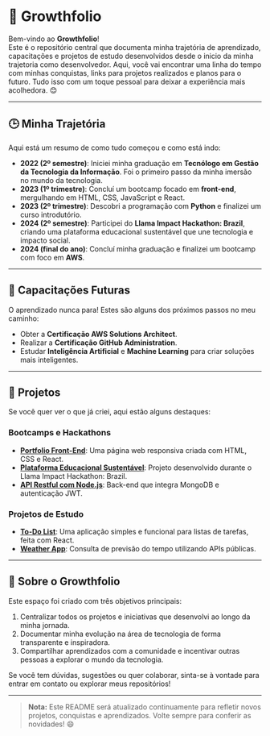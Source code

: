 
# 🌱 Growthfolio
Bem-vindo ao **Growthfolio**!  
Este é o repositório central que documenta minha trajetória de aprendizado, capacitações e projetos de estudo desenvolvidos desde o inicio da minha trajetoria como desenvolvedor. Aqui, você vai encontrar uma linha do tempo com minhas conquistas, links para projetos realizados e planos para o futuro. Tudo isso com um toque pessoal para deixar a experiência mais acolhedora. 😊

---

## 🕒 Minha Trajetória
Aqui está um resumo de como tudo começou e como está indo:
- **2022 (2º semestre)**: Iniciei minha graduação em **Tecnólogo em Gestão da Tecnologia da Informação**. Foi o primeiro passo da minha imersão no mundo da tecnologia.
- **2023 (1º trimestre)**: Concluí um bootcamp focado em **front-end**, mergulhando em HTML, CSS, JavaScript e React.
- **2023 (2º trimestre)**: Descobri a programação com **Python** e finalizei um curso introdutório.
- **2024 (2º semestre)**: Participei do **Llama Impact Hackathon: Brazil**, criando uma plataforma educacional sustentável que une tecnologia e impacto social.
- **2024 (final do ano)**: Concluí minha graduação e finalizei um bootcamp com foco em **AWS**.

---

## 🚀 Capacitações Futuras
O aprendizado nunca para! Estes são alguns dos próximos passos no meu caminho:
- Obter a **Certificação AWS Solutions Architect**.
- Realizar a **Certificação GitHub Administration**.
- Estudar **Inteligência Artificial** e **Machine Learning** para criar soluções mais inteligentes.

---

## 📂 Projetos
Se você quer ver o que já criei, aqui estão alguns destaques:

### Bootcamps e Hackathons
- **[Portfolio Front-End](https://github.com/Growthfolio/repo-portfolio)**: Uma página web responsiva criada com HTML, CSS e React.
- **[Plataforma Educacional Sustentável](https://github.com/Growthfolio/repo-hackathon)**: Projeto desenvolvido durante o Llama Impact Hackathon: Brazil.
- **[API Restful com Node.js](https://github.com/Growthfolio/repo-api-rest)**: Back-end que integra MongoDB e autenticação JWT.

### Projetos de Estudo
- **[To-Do List](https://github.com/Growthfolio/repo-todo)**: Uma aplicação simples e funcional para listas de tarefas, feita com React.
- **[Weather App](https://github.com/Growthfolio/repo-weather)**: Consulta de previsão do tempo utilizando APIs públicas.

---

## 🌟 Sobre o Growthfolio
Este espaço foi criado com três objetivos principais:
1. Centralizar todos os projetos e iniciativas que desenvolvi ao longo da minha jornada.
2. Documentar minha evolução na área de tecnologia de forma transparente e inspiradora.
3. Compartilhar aprendizados com a comunidade e incentivar outras pessoas a explorar o mundo da tecnologia.

Se você tem dúvidas, sugestões ou quer colaborar, sinta-se à vontade para entrar em contato ou explorar meus repositórios!

---

> **Nota:** Este README será atualizado continuamente para refletir novos projetos, conquistas e aprendizados. Volte sempre para conferir as novidades! 😄
